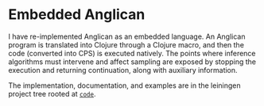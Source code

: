 # Embedded Anglican #

I have re-implemented Anglican as an embedded language. An
Anglican program is translated into Clojure through a Clojure
macro, and then the code (converted into CPS) is executed
natively. The points where inference algorithms must intervene
and affect sampling are exposed by stopping the execution and
returning continuation, along with auxiliary information.

The implementation, documentation, and examples are in the
leiningen project tree rooted at [`code`](code/).
